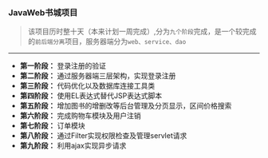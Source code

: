 ### JavaWeb书城项目
> 该项目历时整十天（本来计划一周完成）,分为`九个阶段`完成，是一个较完成的`前后端分离`项目，服务器端分为`web、service、dao `
-------
- **第一阶段：** 登录注册的验证
- **第二阶段：** 通过服务器端三层架构，实现登录注册
- **第三阶段：** 代码优化以及数据库连接工具类
- **第四阶段：** 使用EL表达式替代JSP表达式脚本
- **第五阶段：** 增加图书的增删改等后台管理及分页显示，区间价格搜索
- **第六阶段：** 完成购物车模块及用户注销
- **第七阶段：** 订单模块
- **第八阶段：** 通过Filter实现权限检查及管理servlet请求
- **第九阶段：** 利用ajax实现异步请求

